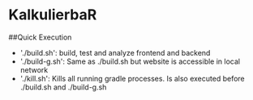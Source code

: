 # KalkulierbaR

##Quick Execution
-	'./build.sh': build, test and analyze frontend and backend
-	'./build-g.sh': Same as ./build.sh but website is accessible in local network
-	'./kill.sh': Kills all running gradle processes. Is also executed before ./build.sh and ./build-g.sh
 

